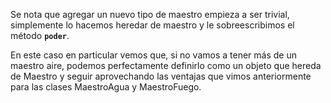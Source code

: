 Se nota que agregar un nuevo tipo de maestro empieza a ser trivial, simplemente lo hacemos heredar de maestro y le sobreescribimos el método **`poder`**.

En este caso en particular vemos que, si no vamos a tener más de un maestro aire, podemos perfectamente definirlo como un objeto que hereda de Maestro y seguir aprovechando las ventajas que vimos anteriormente para las clases MaestroAgua y MaestroFuego.